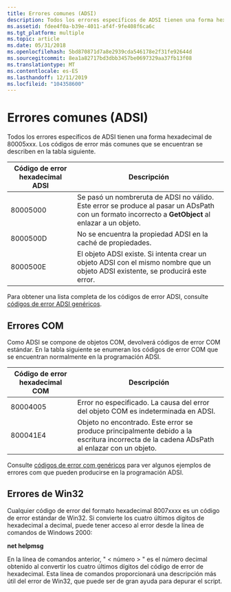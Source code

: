 ```yaml
---
title: Errores comunes (ADSI)
description: Todos los errores específicos de ADSI tienen una forma hexadecimal de 80005xxx. Los códigos de error más comunes que se encuentran se describen en la tabla siguiente.
ms.assetid: fdee4f0a-b39e-4011-af4f-9fe408f6ca6c
ms.tgt_platform: multiple
ms.topic: article
ms.date: 05/31/2018
ms.openlocfilehash: 5bd870871d7a8e2939cda546178e2f31fe92644d
ms.sourcegitcommit: 8ea1a82717bd3dbb3457be0697329aa37fb13f08
ms.translationtype: MT
ms.contentlocale: es-ES
ms.lasthandoff: 12/11/2019
ms.locfileid: "104358600"
---
```

# <a name="common-errors-adsi"></a>Errores comunes (ADSI)

Todos los errores específicos de ADSI tienen una forma hexadecimal de 80005xxx. Los códigos de error más comunes que se encuentran se describen en la tabla siguiente.



| Código de error hexadecimal ADSI | Descripción                                                                                                                                         |
|---------------------|-----------------------------------------------------------------------------------------------------------------------------------------------------|
| 80005000<br/> | Se pasó un nombreruta de ADSI no válido. Este error se produce al pasar un ADsPath con un formato incorrecto a **GetObject** al enlazar a un objeto.<br/> |
| 8000500D<br/> | No se encuentra la propiedad ADSI en la caché de propiedades.<br/>                                                                                 |
| 8000500E<br/> | El objeto ADSI existe. Si intenta crear un objeto ADSI con el mismo nombre que un objeto ADSI existente, se producirá este error.<br/>    |



 

Para obtener una lista completa de los códigos de error ADSI, consulte [códigos de error ADSI genéricos](generic-adsi-error-codes.md).

## <a name="com-errors"></a>Errores COM

Como ADSI se compone de objetos COM, devolverá códigos de error COM estándar. En la tabla siguiente se enumeran los códigos de error COM que se encuentran normalmente en la programación ADSI.



| Código de error hexadecimal COM  | Descripción                                                                                                                   |
|---------------------|-------------------------------------------------------------------------------------------------------------------------------|
| 80004005<br/> | Error no especificado. La causa del error del objeto COM es indeterminada en ADSI. <br/>                                  |
| 800041E4<br/> | Objeto no encontrado. Este error se produce principalmente debido a la escritura incorrecta de la cadena ADsPath al enlazar con un objeto.<br/> |



 

Consulte [códigos de error com genéricos](generic-com-error-codes.md) para ver algunos ejemplos de errores com que pueden producirse en la programación ADSI.

## <a name="win32-errors"></a>Errores de Win32

Cualquier código de error del formato hexadecimal 8007xxxx es un código de error estándar de Win32. Si convierte los cuatro últimos dígitos de hexadecimal a decimal, puede tener acceso al error desde la línea de comandos de Windows 2000:

**net helpmsg <number>**

En la línea de comandos anterior, " &lt; número &gt; " es el número decimal obtenido al convertir los cuatro últimos dígitos del código de error de hexadecimal. Esta línea de comandos proporcionará una descripción más útil del error de Win32, que puede ser de gran ayuda para depurar el script.

 

 





